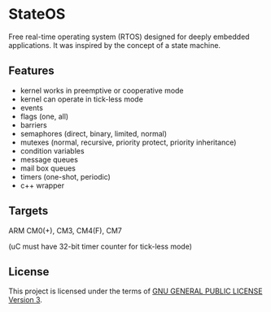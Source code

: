 StateOS
=======

Free real-time operating system (RTOS) designed for deeply embedded applications.
It was inspired by the concept of a state machine.

Features
--------

- kernel works in preemptive or cooperative mode
- kernel can operate in tick-less mode
- events
- flags (one, all)
- barriers
- semaphores (direct, binary, limited, normal)
- mutexes (normal, recursive, priority protect, priority inheritance)
- condition variables
- message queues
- mail box queues
- timers (one-shot, periodic)
- c++ wrapper

Targets
-------

ARM CM0(+), CM3, CM4(F), CM7

(uC must have 32-bit timer counter for tick-less mode)

License
-------

This project is licensed under the terms of [GNU GENERAL PUBLIC LICENSE Version 3](http://www.gnu.org/philosophy/why-not-lgpl.html).
